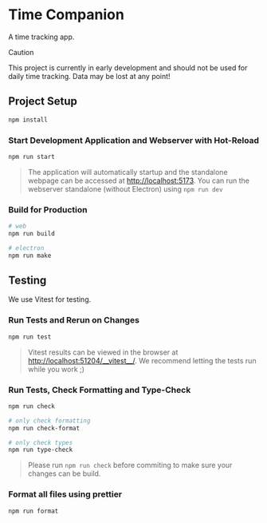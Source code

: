 # Time Companion

A time tracking app.

> [!CAUTION]
> This project is currently in early development and should not be used for daily time tracking.
> Data may be lost at any point!

## Project Setup

```sh
npm install
```

### **Start Development Application and Webserver with Hot-Reload**

```sh
npm run start
```
> The application will automatically startup and the standalone webpage can be accessed at [http://localhost:5173](http://localhost:5173/).
> You can run the webserver standalone (without Electron) using `npm run dev`

### Build for Production

```sh
# web
npm run build

# electron
npm run make
```

## Testing
We use Vitest for testing.

### **Run Tests and Rerun on Changes**
```sh
npm run test
```
> Vitest results can be viewed in the browser at [http://localhost:51204/\_\_vitest\_\_/](http://localhost:51204/__vitest__/).
> We recommend letting the tests run while you work ;)

### Run Tests, Check Formatting and Type-Check
```sh
npm run check

# only check formatting
npm run check-format

# only check types
npm run type-check
```
> Please run `npm run check` before commiting to make sure your changes can be build.

### Format all files using prettier
```sh
npm run format
```
